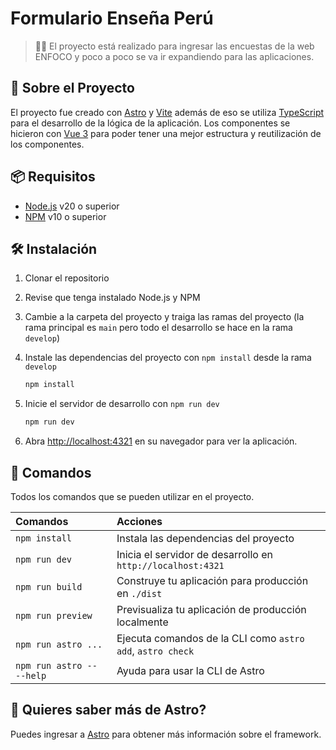 # Formulario Enseña Perú

> 🧑‍🚀 El proyecto está realizado para ingresar las encuestas de la web ENFOCO y poco a poco se va ir expandiendo para las aplicaciones.

## 🚀 Sobre el Proyecto

El proyecto fue creado con [Astro](https://astro.build) y [Vite](https://vitejs.dev/) además de eso se utiliza [TypeScript](https://www.typescriptlang.org/) para el desarrollo de la lógica de la aplicación.
Los componentes se hicieron con [Vue 3](https://v3.vuejs.org/) para poder tener una mejor estructura y reutilización de los componentes.

## 📦 Requisitos

- [Node.js](https://nodejs.org) v20 o superior
- [NPM](https://npmjs.com) v10 o superior

## 🛠️ Instalación

1. Clonar el repositorio
2. Revise que tenga instalado Node.js y NPM
3. Cambie a la carpeta del proyecto y traiga las ramas del proyecto (la rama principal es `main` pero todo el desarrollo se hace en la rama `develop`)
4. Instale las dependencias del proyecto con `npm install` desde la rama `develop`

   ```bash
   npm install
   ```

5. Inicie el servidor de desarrollo con `npm run dev`

   ```bash
   npm run dev
   ```
6. Abra [http://localhost:4321](http://localhost:4321) en su navegador para ver la aplicación.

## 🧞 Comandos

Todos los comandos que se pueden utilizar en el proyecto.

| Comandos                  | Acciones                                                    |
| :------------------------ | :---------------------------------------------------------- |
| `npm install`             | Instala las dependencias del proyecto                       |
| `npm run dev`             | Inicia el servidor de desarrollo en `http://localhost:4321` |
| `npm run build`           | Construye tu aplicación para producción en `./dist`         |
| `npm run preview`         | Previsualiza tu aplicación de producción localmente         |
| `npm run astro ...`       | Ejecuta comandos de la CLI como `astro add`, `astro check`  |
| `npm run astro -- --help` | Ayuda para usar la CLI de Astro                             |

## 👀 Quieres saber más de Astro?

Puedes ingresar a [Astro](https://docs.astro.build) para obtener más información sobre el framework.

